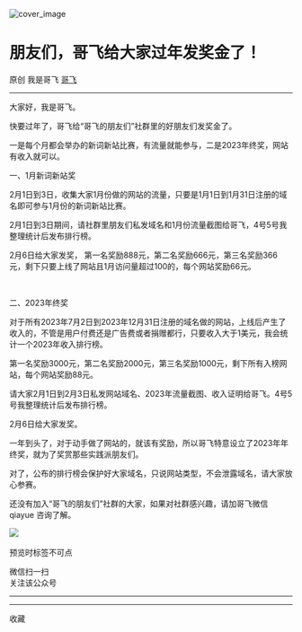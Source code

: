 ![cover_image](https://mmbiz.qpic.cn/sz_mmbiz_jpg/LBrX00GQeicuMuXSt2Fo0VsyF7hibzmCIA5Vq3yUibhLeWhM55gc0Q7zcv8NGZdZjyV9ecl4TsNn1icrMP6iaf9vEIw/0?wx_fmt=jpeg)

#  朋友们，哥飞给大家过年发奖金了！

原创  我是哥飞  [ 哥飞 ](javascript:void\(0\);)

__ _ _ _ _

大家好，我是哥飞。

  

快要过年了，哥飞给“哥飞的朋友们”社群里的好朋友们发奖金了。

  

一是每个月都会举办的新词新站比赛，有流量就能参与，二是2023年终奖，网站有收入就可以。

  

一、1月新词新站奖

  

2月1日到3日，收集大家1月份做的网站的流量，只要是1月1日到1月31日注册的域名即可参与1月份的新词新站比赛。

  

2月1日到3日期间，​请社群里朋友们私发域名和1月份流量截图给哥飞，4号5号我整理统计后发布排行榜。

  

2月6日给大家发奖，  第一名奖励888元，第二名奖励666元，第三名奖励366元，剩下只要上线了网站且1月访问量超过100的，每个网站奖励66元。

​

二、2023年终奖

  

对于所有2023年7月2日到2023年12月31日注册的域名做的网站，上线后产生了收入的，不管是用户付费还是广告费或者捐赠都行，只要收入大于1美元，我会统计一个2023年收入排行榜。

  

第一名奖励3000元，第二名奖励2000元，第三名奖励1000元，剩下所有入榜网站，每个网站奖励88元。

  

​请大家2月1日到2月3日私发网站域名、2023年流量截图、收入证明给哥飞。4号5号我整理统计后发布排行榜。

  

​2月6日给大家发奖。

  

一年到头了，对于动手做了网站的，就该有奖励，所以哥飞特意设立了2023年年终奖，就为了奖赏那些实践派朋友们。

  

对了，公布的排行榜会保护好大家域名，只说网站类型，不会泄露域名，请大家放心参赛。

  

还没有加入“哥飞的朋友们”社群的大家，如果对社群感兴趣，请加哥飞微信 qiayue 咨询了解。

![](https://mmbiz.qpic.cn/sz_mmbiz_png/LBrX00GQeicuMuXSt2Fo0VsyF7hibzmCIAH0wKj9MbicahLarOibLfRXeWhEwW4xiaz5VWBBEQnKibtNqhia5AtByeSicQ/640?wx_fmt=png)
​

  

预览时标签不可点

微信扫一扫  
关注该公众号





****



****



  收藏

